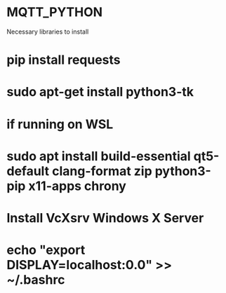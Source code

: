 # MQTT_PYTHON

Necessary libraries to install 
# pip install requests
# sudo apt-get install python3-tk 


# if running on WSL
# sudo apt install build-essential qt5-default clang-format zip python3-pip x11-apps chrony

# Install VcXsrv Windows X Server 
# echo "export DISPLAY=localhost:0.0" >> ~/.bashrc 